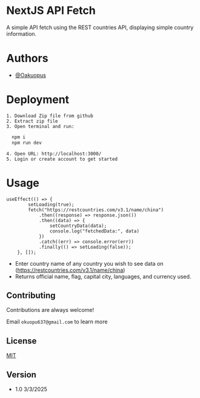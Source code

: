 
# NextJS API Fetch

A simple API fetch using the REST countries API, displaying simple country information. 

# Authors

- [@Oakuopus](https://github.com/oakuopus)

# Deployment
    1. Download Zip file from github
    2. Extract zip file
    3. Open terminal and run:
```bash
  npm i
  npm run dev
```
    4. Open URL: http://localhost:3000/ 
    5. Login or create account to get started

# Usage

```
useEffect(() => {
        setLoading(true);
        fetch("https://restcountries.com/v3.1/name/china") 
            .then((response) => response.json()) 
            .then((data) => {
                setCountryData(data);
                console.log("fetchedData:", data)
            })
            .catch((err) => console.error(err))
            .finally(() => setLoading(false));
    }, []);

```
- Enter country name of any country you wish to see data on (https://restcountries.com/v3.1/name/china)
- Returns official name, flag, capital city, languages, and currency used.
## Contributing

Contributions are always welcome!

Email `okuopu637@gmail.com` to learn more

## License

[MIT](https://choosealicense.com/licenses/mit/)

## Version
 - 1.0 
3/3/2025

